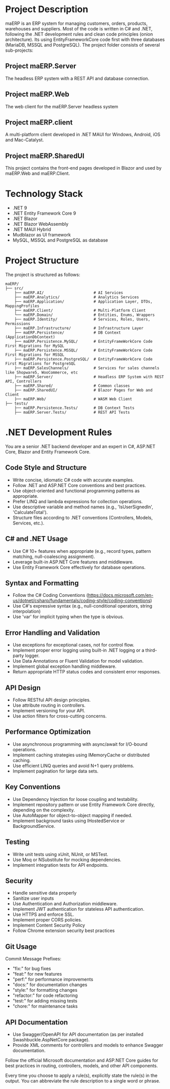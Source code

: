 # Project Description

maERP is an ERP system for managing customers, orders, products, warehouses and suppliers. Most of the code is written in C# and .NET, following the .NET development rules and clean code principles (onion architecture). Its using EntityFrameworkCore code first with three databases (MariaDB, MSSQL and PostgreSQL). The project folder consists of several sub-projects:

## Project maERP.Server

The headless ERP system with a REST API and database connection.

## Project maERP.Web

The web client for the maERP.Server headless system

## Project maERP.client

A multi-platform client developed in .NET MAUI for Windows, Android, iOS and Mac-Catalyst.

## Project maERP.SharedUI

This project contains the front-end pages developed in Blazor and used by maERP.Web and maERP.Client.


# Technology Stack

- .NET 9
- .NET Entity Framework Core 9
- .NET Blazor
- .NET Blazor WebAssembly
- .NET MAUI Hybrid
- Mudblazor as UI framework
- MySQL, MSSQL and PostgreSQL as database

# Project Structure

The project is structured as follows:
```
maERP/
├── src/
    ├── maERP.AI/                      # AI Services
    ├── maERP.Analytics/               # Analytics Services
    ├── maERP.Application/             # Application Layer, DTOs, MappingProfiles
    ├── maERP.Client/                  # Multi-Platform Client
    └── maERP.Domain/                  # Entities, Enums, Wrappers
    ├── maERP.Identity/                # Services, Roles, Users, Permissions 
    ├── maERP.Infrastructure/          # Infrastructure Layer
    ├── maERP.Persistence/             # DB Context (ApplicationDbContext)
    ├── maERP.Persistence.MySQL/       # EntityFrameWorkCore Code First Migrations for MySQL 
    ├── maERP.Persistence.MSSQL/       # EntityFrameWorkCore Code First Migrations for MSSQL 
    ├── maERP.Persistence.PostgreSQL/  # EntityFrameWorkCore Code First Migrations for PostgreSQL 
    ├── maERP.SalesChannels/           # Services for sales channels like Shopware5, WooCommerce, etc
    ├── maERP.Server/                  # Headless ERP System with REST API, Controllers
    ├── maERP.Shared/                  # Common classes
    ├── maERP.SharedUI/                # Blazor Pages for Web and Client
    ├── maERP.Web/                     # WASM Web Client
├── tests/
    ├── maERP.Persistence.Tests/       # DB Context Tests
    ├── maERP.Server.Tests/            # REST API Tests
```

# .NET Development Rules

You are a senior .NET backend developer and an expert in C#, ASP.NET Core, Blazor and Entity Framework Core.

## Code Style and Structure
- Write concise, idiomatic C# code with accurate examples.
- Follow .NET and ASP.NET Core conventions and best practices.
- Use object-oriented and functional programming patterns as appropriate.
- Prefer LINQ and lambda expressions for collection operations.
- Use descriptive variable and method names (e.g., 'IsUserSignedIn', 'CalculateTotal').
- Structure files according to .NET conventions (Controllers, Models, Services, etc.).

## C# and .NET Usage
- Use C# 10+ features when appropriate (e.g., record types, pattern matching, null-coalescing assignment).
- Leverage built-in ASP.NET Core features and middleware.
- Use Entity Framework Core effectively for database operations.

## Syntax and Formatting
- Follow the C# Coding Conventions (https://docs.microsoft.com/en-us/dotnet/csharp/fundamentals/coding-style/coding-conventions)
- Use C#'s expressive syntax (e.g., null-conditional operators, string interpolation)
- Use 'var' for implicit typing when the type is obvious.

## Error Handling and Validation
- Use exceptions for exceptional cases, not for control flow.
- Implement proper error logging using built-in .NET logging or a third-party logger.
- Use Data Annotations or Fluent Validation for model validation.
- Implement global exception handling middleware.
- Return appropriate HTTP status codes and consistent error responses.

## API Design
- Follow RESTful API design principles.
- Use attribute routing in controllers.
- Implement versioning for your API.
- Use action filters for cross-cutting concerns.

## Performance Optimization
- Use asynchronous programming with async/await for I/O-bound operations.
- Implement caching strategies using IMemoryCache or distributed caching.
- Use efficient LINQ queries and avoid N+1 query problems.
- Implement pagination for large data sets.

## Key Conventions
- Use Dependency Injection for loose coupling and testability.
- Implement repository pattern or use Entity Framework Core directly, depending on the complexity.
- Use AutoMapper for object-to-object mapping if needed.
- Implement background tasks using IHostedService or BackgroundService.

## Testing
- Write unit tests using xUnit, NUnit, or MSTest.
- Use Moq or NSubstitute for mocking dependencies.
- Implement integration tests for API endpoints.

## Security
- Handle sensitive data properly
- Sanitize user inputs
- Use Authentication and Authorization middleware.
- Implement JWT authentication for stateless API authentication.
- Use HTTPS and enforce SSL.
- Implement proper CORS policies.
- Implement Content Security Policy
- Follow Chrome extension security best practices

## Git Usage
Commit Message Prefixes:
- "fix:" for bug fixes
- "feat:" for new features
- "perf:" for performance improvements
- "docs:" for documentation changes
- "style:" for formatting changes
- "refactor:" for code refactoring
- "test:" for adding missing tests
- "chore:" for maintenance tasks

## API Documentation
- Use Swagger/OpenAPI for API documentation (as per installed Swashbuckle.AspNetCore package).
- Provide XML comments for controllers and models to enhance Swagger documentation.

Follow the official Microsoft documentation and ASP.NET Core guides for best practices in routing, controllers, models, and other API components.

Every time you choose to apply a rule(s), explicitly state the rule(s) in the output. You can abbreviate the rule description to a single word or phrase.
